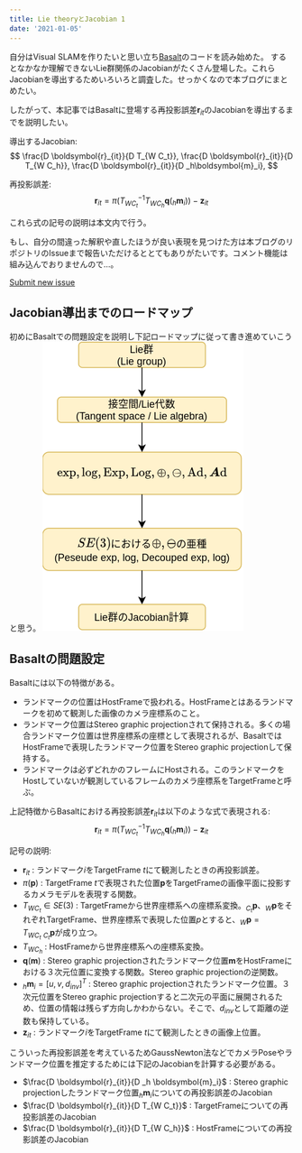 ```yaml
---
title: Lie theoryとJacobian 1
date: '2021-01-05'
---
```


自分はVisual SLAMを作りたいと思い立ち[Basalt](https://gitlab.com/VladyslavUsenko/basalt)のコードを読み始めた。
するとなかなか理解できないLie群関係のJacobianがたくさん登場した。これらJacobianを導出するためいろいろと調査した。せっかくなので本ブログにまとめたい。

したがって、本記事ではBasaltに登場する再投影誤差$\boldsymbol{r}_{it}$のJacobianを導出するまでを説明したい。

導出するJacobian:
$$
\frac{D \boldsymbol{r}_{it}}{D T_{W C_t}},
\frac{D \boldsymbol{r}_{it}}{D T_{W C_h}},
\frac{D \boldsymbol{r}_{it}}{D _h\boldsymbol{m}_i},
$$

再投影誤差:
$$
\boldsymbol{r}_{it} = 
\pi ( T_{W C_t}^{-1} T_{W C_h} \boldsymbol{q}({}_h \boldsymbol{m}_i)) - \boldsymbol{z}_{it}
$$

これら式の記号の説明は本文内で行う。

もし、自分の間違った解釈や直したほうが良い表現を見つけた方は本ブログのリポジトリのIssueまで報告いただけるととてもありがたいです。コメント機能は組み込んでおりませんので…。

[Submit new issue](https://github.com/eryeden/eoee-blog/issues/new?labels=blog)

## Jacobian導出までのロードマップ
初めにBasaltでの問題設定を説明し下記ロードマップに従って書き進めていこうと思う。
![loadmap](./loadmap.png)


## Basaltの問題設定

Basaltには以下の特徴がある。
- ランドマークの位置はHostFrameで扱われる。HostFrameとはあるランドマークを初めて観測した画像のカメラ座標系のこと。
- ランドマーク位置はStereo graphic projectionされて保持される。多くの場合ランドマーク位置は世界座標系の座標として表現されるが、BasaltではHostFrameで表現したランドマーク位置をStereo graphic projectionして保持する。
- ランドマークは必ずどれかのフレームにHostされる。このランドマークをHostしていないが観測しているフレームのカメラ座標系をTargetFrameと呼ぶ。

上記特徴からBasaltにおける再投影誤差$\boldsymbol{r}_{it}$は以下のような式で表現される:
$$
\boldsymbol{r}_{it} = 
\pi ( T_{W C_t}^{-1} T_{W C_h} \boldsymbol{q}({}_h \boldsymbol{m}_i)) - \boldsymbol{z}_{it}
$$

記号の説明:
- $\boldsymbol{r}_{it}$ : ランドマーク$i$をTargetFrame $t$にて観測したときの再投影誤差。
- $\pi(\boldsymbol{p})$ : TargetFrame $t$で表現された位置$\boldsymbol{p}$をTargetFrameの画像平面に投影するカメラモデルを表現する関数。
- $T_{W C_t} \in SE(3)$ : TargetFrameから世界座標系への座標系変換。$_{C_t}\boldsymbol{p}$、$_{W}\boldsymbol{p}$をそれぞれTargetFrame、世界座標系で表現した位置$p$とすると、$_{W}\boldsymbol{p} = T_{W C_t} \   _{C_t}\boldsymbol{p}$が成り立つ。
- $T_{W C_h}$ : HostFrameから世界座標系への座標系変換。
- $\boldsymbol{q}(\boldsymbol{m})$ : Stereo graphic projectionされたランドマーク位置$\boldsymbol{m}$をHostFrameにおける３次元位置に変換する関数。Stereo graphic projectionの逆関数。
- $_h \boldsymbol{m}_{i} = [u,v,d_{inv}]^T$ : Stereo graphic projectionされたランドマーク位置。３次元位置をStereo graphic projectionすると二次元の平面に展開されるため、位置の情報は残らず方向しかわからない。そこで、$d_{inv}$として距離の逆数も保持している。
- $\boldsymbol{z}_{it}$ : ランドマーク$i$をTargetFrame $t$にて観測したときの画像上位置。

こういった再投影誤差を考えているためGaussNewton法などでカメラPoseやランドマーク位置を推定するためには下記のJacobianを計算する必要がある。
- $\frac{D \boldsymbol{r}_{it}}{D _h \boldsymbol{m}_i}$ : Stereo graphic projectionしたランドマーク位置$_h\boldsymbol{m}_i$についての再投影誤差のJacobian
- $\frac{D \boldsymbol{r}_{it}}{D T_{W C_t}}$ : TargetFrameについての再投影誤差のJacobian
- $\frac{D \boldsymbol{r}_{it}}{D T_{W C_h}}$ : HostFrameについての再投影誤差のJacobian